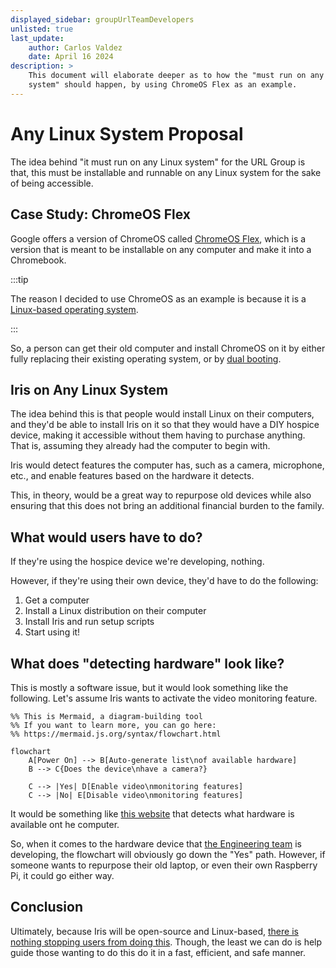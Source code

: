 ```yaml
---
displayed_sidebar: groupUrlTeamDevelopers
unlisted: true
last_update:
    author: Carlos Valdez
    date: April 16 2024
description: >
    This document will elaborate deeper as to how the "must run on any Linux
    system" should happen, by using ChromeOS Flex as an example.
---
```

# Any Linux System Proposal

The idea behind "it must run on any Linux system"
for the URL Group is that, this must be installable and runnable on any Linux
system for the sake of being accessible.

## Case Study: ChromeOS Flex

Google offers a version of ChromeOS called
[ChromeOS Flex](https://chromeos.google/products/chromeos-flex/), which is a
version that is meant to be installable on any computer and make it into a
Chromebook.

:::tip

The reason I decided to use ChromeOS as an example is because it is a
[Linux-based operating system](https://en.wikipedia.org/wiki/ChromeOS).

:::

So, a person can get their old computer and install ChromeOS on it by either
fully replacing their existing operating system, or by
[dual booting](https://en.wikipedia.org/wiki/Multi-booting).

## Iris on Any Linux System

The idea behind this is that people would install Linux on their computers, and
they'd be able to install Iris on it so that they would have a DIY hospice
device, making it accessible without them having to purchase anything. That is,
assuming they already had the computer to begin with.

Iris would detect features the computer has, such as a camera, microphone, etc.,
and enable features based on the hardware it detects.

This, in theory, would be a great way to repurpose old devices while also
ensuring that this does not bring an additional financial burden to the family.

## What would users have to do?

If they're using the hospice device we're developing, nothing.

However, if they're using their own device, they'd have to do the following:

1. Get a computer
2. Install a Linux distribution on their computer
3. Install Iris and run setup scripts
4. Start using it!

## What does "detecting hardware" look like?

This is mostly a software issue, but it would look something like the following.
Let's assume Iris wants to activate the video monitoring feature.

```mermaid
%% This is Mermaid, a diagram-building tool
%% If you want to learn more, you can go here:
%% https://mermaid.js.org/syntax/flowchart.html

flowchart
    A[Power On] --> B[Auto-generate list\nof available hardware]
    B --> C{Does the device\nhave a camera?}

    C --> |Yes| D[Enable video\nmonitoring features]
    C --> |No| E[Disable video\nmonitoring features]
```

It would be something like
[this website](https://www.webrtc-experiment.com/DetectRTC/) that detects what
hardware is available ont he computer.

So, when it comes to the hardware device that
[the Engineering team](/url/engineering/) is developing, the flowchart will
obviously go down the "Yes" path. However, if someone wants to repurpose their
old laptop, or even their own Raspberry Pi, it could go either way.

## Conclusion

Ultimately, because Iris will be open-source and Linux-based,
[there is nothing stopping users from doing this](https://www.youtube.com/watch?v=6KJpy9DRzfY).
Though, the least we can do is help guide those wanting to do this do it in a
fast, efficient, and safe manner.
